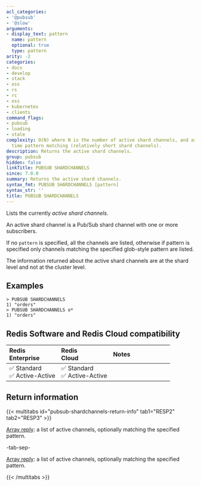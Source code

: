 ```yaml
---
acl_categories:
- '@pubsub'
- '@slow'
arguments:
- display_text: pattern
  name: pattern
  optional: true
  type: pattern
arity: -2
categories:
- docs
- develop
- stack
- oss
- rs
- rc
- oss
- kubernetes
- clients
command_flags:
- pubsub
- loading
- stale
complexity: O(N) where N is the number of active shard channels, and assuming constant
  time pattern matching (relatively short shard channels).
description: Returns the active shard channels.
group: pubsub
hidden: false
linkTitle: PUBSUB SHARDCHANNELS
since: 7.0.0
summary: Returns the active shard channels.
syntax_fmt: PUBSUB SHARDCHANNELS [pattern]
syntax_str: ''
title: PUBSUB SHARDCHANNELS
---
```

Lists the currently *active shard channels*.

An active shard channel is a Pub/Sub shard channel with one or more subscribers.

If no `pattern` is specified, all the channels are listed, otherwise if pattern is specified only channels matching the specified glob-style pattern are listed.

The information returned about the active shard channels are at the shard level and not at the cluster level.

## Examples

```
> PUBSUB SHARDCHANNELS
1) "orders"
> PUBSUB SHARDCHANNELS o*
1) "orders"
```

## Redis Software and Redis Cloud compatibility

| Redis<br />Enterprise | Redis<br />Cloud | <span style="min-width: 9em; display: table-cell">Notes</span> |
|:----------------------|:-----------------|:------|
| <span title="Supported">&#x2705; Standard</span><br /><span title="Supported"><nobr>&#x2705; Active-Active</nobr></span> | <span title="Supported">&#x2705; Standard</span><br /><span title="Supported"><nobr>&#x2705; Active-Active</nobr></span> |  |

## Return information

{{< multitabs id="pubsub-shardchannels-return-info" 
    tab1="RESP2" 
    tab2="RESP3" >}}

[Array reply](../../develop/reference/protocol-spec#arrays): a list of active channels, optionally matching the specified pattern.

-tab-sep-

[Array reply](../../develop/reference/protocol-spec#arrays): a list of active channels, optionally matching the specified pattern.

{{< /multitabs >}}
